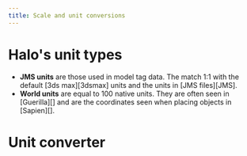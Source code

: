 ```yaml
---
title: Scale and unit conversions
---
```

# Halo's unit types
* **JMS units** are those used in model tag data. The match 1:1 with the default [3ds max][3dsmax] units and the units in [JMS files][JMS].
* **World units** are equal to 100 native units. They are often seen in [Guerilla][] and are the coordinates seen when placing objects in [Sapien][].

# Unit converter
<div id="unit-converter-mountpoint"></div>

<br/>
